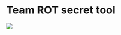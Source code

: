 # Team ROT secret tool


![](https://avatars.githubusercontent.com/u/5388424?s=400&u=47f79dd2bef61be735c8ba7ab4bbf955e9b2d06a&v=4)
